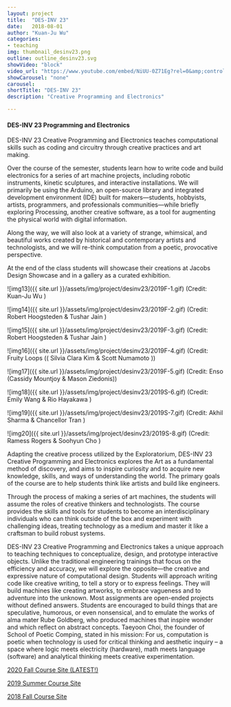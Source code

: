 ```yaml
---
layout: project
title:  "DES-INV 23"
date:   2018-08-01
author: "Kuan-Ju Wu"
categories:
- teaching
img: thumbnail_desinv23.png
outline: outline_desinv23.svg
showVideo: "block"
video_url: "https://www.youtube.com/embed/NiUU-0Z71Eg?rel=0&amp;controls=0&amp;showinfo=0"
showCarousel: "none"
carousel:
shortTitle: "DES-INV 23"
description: "Creative Programming and Electronics"

---
```

#### DES-INV 23 Programming and Electronics ####

DES-INV 23 Creative Programming and Electronics teaches computational skills such as coding and circuitry through creative practices and art making.

Over the course of the semester, students learn how to write code and build electronics for a series of art machine projects, including robotic instruments, kinetic sculptures, and interactive installations. We will primarily be using the Arduino, an open-source library and integrated development environment (IDE) built for makers—students, hobbyists, artists, programmers, and professionals communities—while briefly exploring Processing, another creative software, as a tool for augmenting the physical world with digital information.

Along the way, we will also look at a variety of strange, whimsical, and beautiful works created by historical and contemporary artists and technologists, and we will re-think computation from a poetic, provocative perspective.

At the end of the class students will showcase their creations at Jacobs Design Showcase and in a gallery as a curated exhibition.  


![img13]({{ site.url }}/assets/img/project/desinv23/2019F-1.gif)
(Credit: Kuan-Ju Wu )

![img14]({{ site.url }}/assets/img/project/desinv23/2019F-2.gif)
(Credit: Robert Hoogsteden & Tushar Jain )

![img15]({{ site.url }}/assets/img/project/desinv23/2019F-3.gif)
(Credit: Robert Hoogsteden & Tushar Jain  )

![img16]({{ site.url }}/assets/img/project/desinv23/2019F-4.gif)
(Credit: Fruity Loops (( Silvia Clara Kim & Scott Numamoto  ))

![img17]({{ site.url }}/assets/img/project/desinv23/2019F-5.gif)
(Credit:  Enso (Cassidy Mountjoy & Mason Ziedonis))

![img18]({{ site.url }}/assets/img/project/desinv23/2019S-6.gif)
(Credit: Emily Wang & Rio Hayakawa )

![img19]({{ site.url }}/assets/img/project/desinv23/2019S-7.gif)
(Credit: Akhil Sharma & Chancellor Tran )


![img20]({{ site.url }}/assets/img/project/desinv23/2019S-8.gif)
(Credit: Ramess Rogers & Soohyun Cho )

Adapting the creative process utilized by the Exploratorium, DES-INV 23 Creative Programming and Electronics explores the Art as a fundamental method of discovery, and aims to inspire curiosity and to acquire new knowledge, skills, and ways of understanding the world. The primary goals of the course are to help students think like artists and build like engineers.

Through the process of making a series of art machines, the students will assume the roles of creative thinkers and technologists. The course provides the skills and tools for students to become an interdisciplinary individuals who can think outside of the box and experiment with challenging ideas, treating technology as a medium and master it like a craftsman to build robust systems.

DES-INV 23 Creative Programming and Electronics takes a unique approach to teaching techniques to conceptualize, design, and prototype interactive objects. Unlike the traditional engineering trainings that focus on the efficiency and accuracy, we will explore the opposite—the creative and expressive nature of computational design. Students will approach writing code like creative writing, to tell a story or to express feelings. They will build machines like creating artworks, to embrace vagueness and to adventure into the unknown. Most assignments are open-ended projects without defined answers. Students are encouraged to build things that are speculative, humorous, or even nonsensical, and to emulate the works of alma mater Rube Goldberg, who produced machines that inspire wonder and which reflect on abstract concepts. Taeyoon Choi, the founder of School of Poetic Comping, stated in his mission:  For us, computation is poetic when technology is used for critical thinking and aesthetic inquiry – a space where logic meets electricity (hardware), math meets language (software) and analytical thinking meets creative experimentation. 



[2020 Fall Course Site (LATEST!)](https://sites.google.com/berkeley.edu/des-inv23-spring2020/final-showcase)

[2019 Summer Course Site](https://sites.google.com/site/desinv23summer2019/)

[2018 Fall Course Site](https://sites.google.com/site/desinv23/spring2019/assignments/final)
